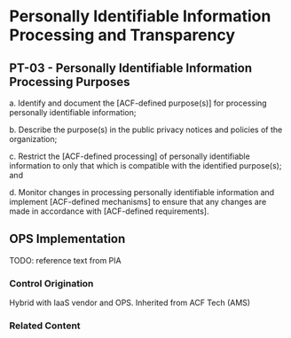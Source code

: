 # Personally Identifiable Information Processing and Transparency
## PT-03 - Personally Identifiable Information Processing Purposes

a. Identify and document the [ACF-defined purpose(s)] for processing personally identifiable information;

b. Describe the purpose(s) in the public privacy notices and policies of the organization;

c. Restrict the [ACF-defined processing] of personally identifiable information to only that which is compatible with the identified purpose(s); and

d. Monitor changes in processing personally identifiable information and implement [ACF-defined mechanisms] to ensure that any changes are made in accordance with [ACF-defined requirements].

## OPS Implementation

TODO: reference text from PIA

### Control Origination

Hybrid with IaaS vendor and OPS. Inherited from ACF Tech (AMS)

### Related Content
